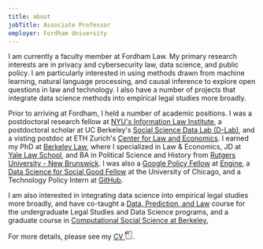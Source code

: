 ```yaml
---
title: about
jobTitle: Associate Professor
employer: Fordham University
---
```


I am currently a faculty member at Fordham Law. My primary research interests are in privacy and cybersecurity law, data science, and public policy. I am particularly interested in using methods drawn from machine learning, natural language processing, and causal inference to explore open questions in law and technology. I also have a number of projects that integrate data science methods into empirical legal studies more broadly. 

Prior to arriving at Fordham, I held a number of academic positions. I was a postdoctoral research fellow at <a href = "https://www.law.nyu.edu/centers/ili">NYU's Information Law Institute</a>, a postdoctoral scholar at UC Berkeley's <a href = "https://dlab.berkeley.edu/">Social Science Data Lab (D-Lab)</a>, and a visting postdoc at ETH Zurich's <a href = "https://lawecon.ethz.ch/">Center for Law and Economics</a>. I earned my PhD at <a href = "https://www.law.berkeley.edu/">Berkeley Law</a>, where I specialized in Law & Economics, JD at <a href = "https://law.yale.edu/">Yale Law School</a>, and BA in Political Science and History from <a href = "https://newbrunswick.rutgers.edu/">Rutgers University - New Brunswick</a>. I was also a <a href = "https://www.google.com/policyfellowship/">Google Policy Fellow</a> at <a href = "https://www.engine.is/">Engine</a>, a <a href = "https://www.dssgfellowship.org/">Data Science for Social Good Fellow</a> at the University of Chicago, and a Technology Policy Intern at <a href = "https://internships.github.com/">GitHub</a>. 

 I am also interested in integrating data science into empirical legal studies more broadly, and have co-taught a <a href = "https://github.com/Akesari12/LS123_Data_Prediction_Law_Spring-2019">Data, Prediction, and Law</a> course for the undergraduate Legal Studies and Data Science programs, and a graduate course in <a href = "https://github.com/dlab-berkeley/Computational-Social-Science-Training-Program"> Computational Social Science at Berkeley.</a>

For more details, please see my <a href="https://github.com/Akesari12/Akesari12.github.io/raw/dev/Aniket_Kesari_CV.pdf" download="Aniket Kesari CV">CV <img id="pdftag" src='/Adobe-PDF-icon.png'></a>.
